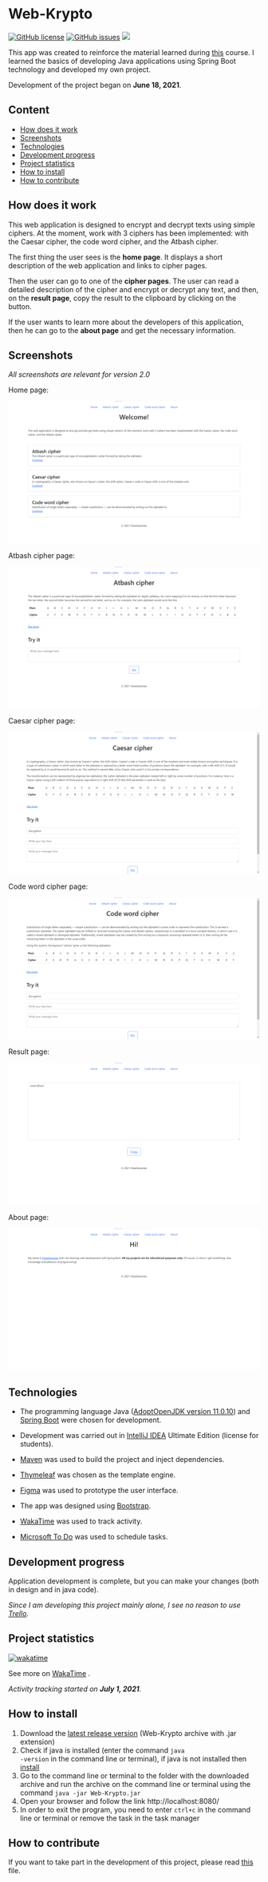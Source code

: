 # Web-Krypto

[![GitHub license](https://img.shields.io/github/license/VitasSalvantes/Web-Krypto)](https://github.com/VitasSalvantes/Web-Krypto/blob/master/LICENSE)
[![GitHub issues](https://img.shields.io/github/issues/VitasSalvantes/Web-Krypto)](https://github.com/VitasSalvantes/Web-Krypto/issues)
[![](https://img.shields.io/badge/current_version-2.0-green)](#)

This app was created to reinforce the material learned during [this](https://itproger.com/course/java-spring) course. I
learned the basics of developing Java applications using Spring Boot technology and developed my own project.

Development of the project began on **June 18, 2021**.

## Content ##

- [How does it work](#How-does-it-work)
- [Screenshots](#Screenshots)
- [Technologies](#Technologies)
- [Development progress](#Development-progress)
- [Project statistics](#Project-statistics)
- [How to install](#How-to-install)
- [How to contribute](#How-to-contribute)

## How does it work ##

This web application is designed to encrypt and decrypt texts using simple ciphers. At the moment, work with 3 ciphers
has been implemented: with the Caesar cipher, the code word cipher, and the Atbash cipher.

The first thing the user sees is the **home page**. It displays a short description of the web application and links to
cipher pages.

Then the user can go to one of the **cipher pages**. The user can read a detailed description of the cipher and encrypt
or decrypt any text, and then, on the **result page**, copy the result to the clipboard by clicking on the button.

If the user wants to learn more about the developers of this application, then he can go to the **about page** and get
the necessary information.

## Screenshots ##

*All screenshots are relevant for version 2.0*

Home page:

![home](screenshots/home.png)

Atbash cipher page:

![atbash](screenshots/atbash.png)

Caesar cipher page:

![caesar](screenshots/caesar.png)

Code word cipher page:

![code_word](screenshots/code_word.png)

Result page:

![result](screenshots/result.png)

About page:

![about](screenshots/about.png)

## Technologies ##

- The programming language Java ([AdoptOpenJDK version 11.0.10](https://adoptopenjdk.net/))
  and [Spring Boot](https://spring.io/projects/spring-boot#overview) were chosen for development.

- Development was carried out in [IntelliJ IDEA](https://www.jetbrains.com/idea/) Ultimate Edition (license for
  students).

- [Maven](https://maven.apache.org/) was used to build the project and inject dependencies.

- [Thymeleaf](https://www.thymeleaf.org/) was chosen as the template engine.

- [Figma](https://www.figma.com/) was used to prototype the user interface.

- The app was designed using [Bootstrap](https://getbootstrap.com/).

- [WakaTime](https://wakatime.com/) was used to track activity.

- [Microsoft To Do](https://todo.microsoft.com/tasks/) was used to schedule tasks.

## Development progress ##

Application development is complete, but you can make your changes (both in design and in java code).

*Since I am developing this project mainly alone, I see no reason to use [Trello](https://trello.com/).*

## Project statistics ##

[![wakatime](https://wakatime.com/badge/github/VitasSalvantes/Web-Krypto.svg)](https://wakatime.com/badge/github/VitasSalvantes/Web-Krypto)

See more
on [WakaTime](https://wakatime.com/@9a3d815f-a717-4cd2-b355-b359c1e94cfd/projects/jofumsinqw?start=2021-06-20&end=2021-07-03)
.

*Activity tracking started on **July 1, 2021**.*

## How to install ##

1. Download the [latest release version](https://github.com/VitasSalvantes/Web-Krypto/releases) (Web-Krypto archive with
   .jar extension)
2. Check if java is installed (enter the command <code>java -version</code> in the command line or terminal), if java is
   not installed then [install](https://www.google.de/search?q=how+to+install+java)
3. Go to the command line or terminal to the folder with the downloaded archive and run the archive on the command line
   or terminal using the command <code>java -jar Web-Krypto.jar</code>
4. Open your browser and follow the link http://localhost:8080/
5. In order to exit the program, you need to enter <code>ctrl+c</code> in the command line or terminal or remove the
   task in the task manager

## How to contribute ##

If you want to take part in the development of this project, please
read [this](https://github.com/VitasSalvantes/Web-Krypto/blob/master/CONTRIBUTING.md) file.

